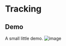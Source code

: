 # Tracking
## Demo 
A small little demo.
![image](https://github.com/moorejee/Tracking/blob/master/demo.gif)
